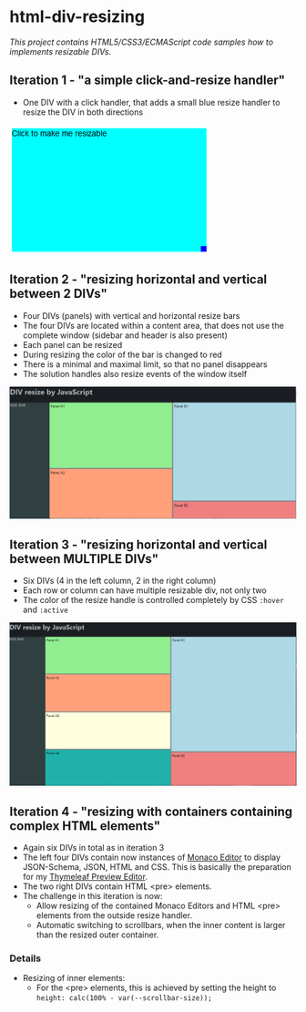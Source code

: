 # html-div-resizing

*This project contains HTML5/CSS3/ECMAScript code samples how to implements resizable DIVs.*

## Iteration 1 - "a simple click-and-resize handler"

- One DIV with a click handler, that adds a small blue resize handler to resize the DIV in both directions

![iteration-1](docs/images/iteration1.png "A DIV with a simple resize handle")

## Iteration 2 - "resizing horizontal and vertical between 2 DIVs"

- Four DIVs (panels) with vertical and horizontal resize bars
- The four DIVs are located within a content area, that does not use the complete window (sidebar and header is also present)
- Each panel can be resized
- During resizing the color of the bar is changed to red
- There is a minimal and maximal limit, so that no panel disappears
- The solution handles also resize events of the window itself

![iteration-2](docs/images/iteration2.png "Four DIVs with vertical and horizontal resize bars")

## Iteration 3 - "resizing horizontal and vertical between MULTIPLE DIVs"

- Six DIVs (4 in the left column, 2 in the right column)
- Each row or column can have multiple resizable div, not only two
- The color of the resize handle is controlled completely by CSS `:hover` and `:active`

![iteration-3](docs/images/iteration3.png "Six DIVs with vertical and horizontal resize bars")

## Iteration 4 - "resizing with containers containing complex HTML elements"

- Again six DIVs in total as in iteration 3
- The left four DIVs contain now instances of [Monaco Editor](https://microsoft.github.io/monaco-editor/) to display JSON-Schema, JSON, HTML and CSS.
  This is basically the preparation for my [Thymeleaf Preview Editor](https://github.com/giraone/thymeleaf-preview-editor).
- The two right DIVs contain HTML &lt;pre&gt; elements.
- The challenge in this iteration is now:
  - Allow resizing of the contained Monaco Editors and HTML &lt;pre&gt; elements from the outside resize handler.
  - Automatic switching to scrollbars, when the inner content is larger than the resized outer container.

### Details
- Resizing of inner elements:
  - For the &lt;pre&gt; elements, this is achieved by setting the height to `height: calc(100% - var(--scrollbar-size));`
